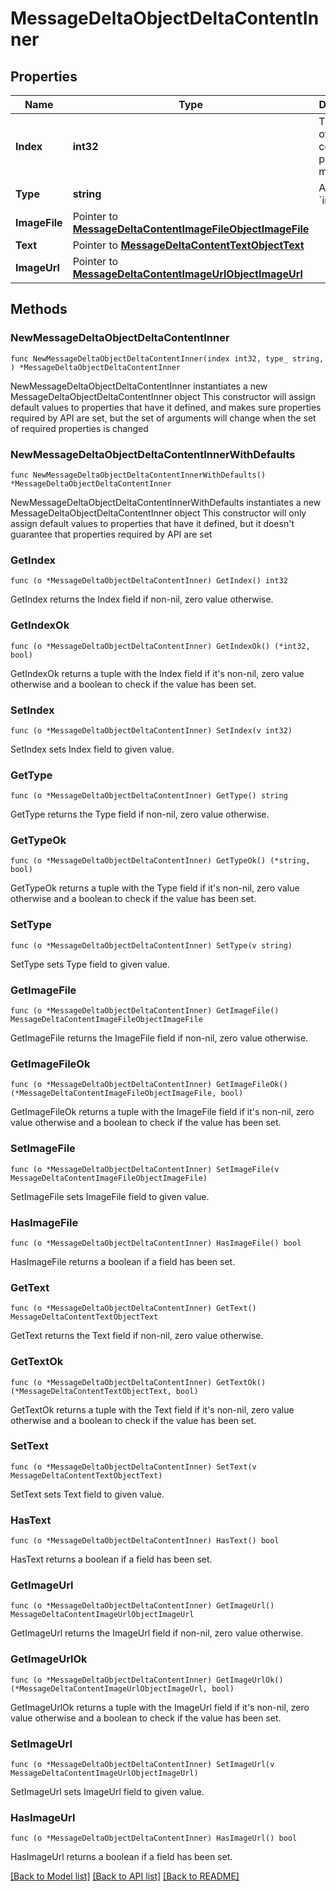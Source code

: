 # MessageDeltaObjectDeltaContentInner

## Properties

Name | Type | Description | Notes
------------ | ------------- | ------------- | -------------
**Index** | **int32** | The index of the content part in the message. | 
**Type** | **string** | Always &#x60;image_file&#x60;. | 
**ImageFile** | Pointer to [**MessageDeltaContentImageFileObjectImageFile**](MessageDeltaContentImageFileObjectImageFile.md) |  | [optional] 
**Text** | Pointer to [**MessageDeltaContentTextObjectText**](MessageDeltaContentTextObjectText.md) |  | [optional] 
**ImageUrl** | Pointer to [**MessageDeltaContentImageUrlObjectImageUrl**](MessageDeltaContentImageUrlObjectImageUrl.md) |  | [optional] 

## Methods

### NewMessageDeltaObjectDeltaContentInner

`func NewMessageDeltaObjectDeltaContentInner(index int32, type_ string, ) *MessageDeltaObjectDeltaContentInner`

NewMessageDeltaObjectDeltaContentInner instantiates a new MessageDeltaObjectDeltaContentInner object
This constructor will assign default values to properties that have it defined,
and makes sure properties required by API are set, but the set of arguments
will change when the set of required properties is changed

### NewMessageDeltaObjectDeltaContentInnerWithDefaults

`func NewMessageDeltaObjectDeltaContentInnerWithDefaults() *MessageDeltaObjectDeltaContentInner`

NewMessageDeltaObjectDeltaContentInnerWithDefaults instantiates a new MessageDeltaObjectDeltaContentInner object
This constructor will only assign default values to properties that have it defined,
but it doesn't guarantee that properties required by API are set

### GetIndex

`func (o *MessageDeltaObjectDeltaContentInner) GetIndex() int32`

GetIndex returns the Index field if non-nil, zero value otherwise.

### GetIndexOk

`func (o *MessageDeltaObjectDeltaContentInner) GetIndexOk() (*int32, bool)`

GetIndexOk returns a tuple with the Index field if it's non-nil, zero value otherwise
and a boolean to check if the value has been set.

### SetIndex

`func (o *MessageDeltaObjectDeltaContentInner) SetIndex(v int32)`

SetIndex sets Index field to given value.


### GetType

`func (o *MessageDeltaObjectDeltaContentInner) GetType() string`

GetType returns the Type field if non-nil, zero value otherwise.

### GetTypeOk

`func (o *MessageDeltaObjectDeltaContentInner) GetTypeOk() (*string, bool)`

GetTypeOk returns a tuple with the Type field if it's non-nil, zero value otherwise
and a boolean to check if the value has been set.

### SetType

`func (o *MessageDeltaObjectDeltaContentInner) SetType(v string)`

SetType sets Type field to given value.


### GetImageFile

`func (o *MessageDeltaObjectDeltaContentInner) GetImageFile() MessageDeltaContentImageFileObjectImageFile`

GetImageFile returns the ImageFile field if non-nil, zero value otherwise.

### GetImageFileOk

`func (o *MessageDeltaObjectDeltaContentInner) GetImageFileOk() (*MessageDeltaContentImageFileObjectImageFile, bool)`

GetImageFileOk returns a tuple with the ImageFile field if it's non-nil, zero value otherwise
and a boolean to check if the value has been set.

### SetImageFile

`func (o *MessageDeltaObjectDeltaContentInner) SetImageFile(v MessageDeltaContentImageFileObjectImageFile)`

SetImageFile sets ImageFile field to given value.

### HasImageFile

`func (o *MessageDeltaObjectDeltaContentInner) HasImageFile() bool`

HasImageFile returns a boolean if a field has been set.

### GetText

`func (o *MessageDeltaObjectDeltaContentInner) GetText() MessageDeltaContentTextObjectText`

GetText returns the Text field if non-nil, zero value otherwise.

### GetTextOk

`func (o *MessageDeltaObjectDeltaContentInner) GetTextOk() (*MessageDeltaContentTextObjectText, bool)`

GetTextOk returns a tuple with the Text field if it's non-nil, zero value otherwise
and a boolean to check if the value has been set.

### SetText

`func (o *MessageDeltaObjectDeltaContentInner) SetText(v MessageDeltaContentTextObjectText)`

SetText sets Text field to given value.

### HasText

`func (o *MessageDeltaObjectDeltaContentInner) HasText() bool`

HasText returns a boolean if a field has been set.

### GetImageUrl

`func (o *MessageDeltaObjectDeltaContentInner) GetImageUrl() MessageDeltaContentImageUrlObjectImageUrl`

GetImageUrl returns the ImageUrl field if non-nil, zero value otherwise.

### GetImageUrlOk

`func (o *MessageDeltaObjectDeltaContentInner) GetImageUrlOk() (*MessageDeltaContentImageUrlObjectImageUrl, bool)`

GetImageUrlOk returns a tuple with the ImageUrl field if it's non-nil, zero value otherwise
and a boolean to check if the value has been set.

### SetImageUrl

`func (o *MessageDeltaObjectDeltaContentInner) SetImageUrl(v MessageDeltaContentImageUrlObjectImageUrl)`

SetImageUrl sets ImageUrl field to given value.

### HasImageUrl

`func (o *MessageDeltaObjectDeltaContentInner) HasImageUrl() bool`

HasImageUrl returns a boolean if a field has been set.


[[Back to Model list]](../README.md#documentation-for-models) [[Back to API list]](../README.md#documentation-for-api-endpoints) [[Back to README]](../README.md)


